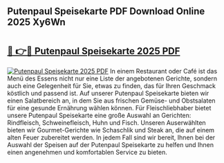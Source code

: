 ## Putenpaul Speisekarte PDF Download Online 2025 Xy6Wn

# <h2><a href="http://gc69ebp.nevu.top/?p=Putenpaul+Speisekarte">🔗 👉🔴 Putenpaul Speisekarte 2025 PDF</a></h2>

[![Putenpaul Speisekarte 2025 PDF](https://i.imgur.com/dBaPXMq.png)](http://gc69ebp.nevu.top/?p=Putenpaul+Speisekarte)
In einem Restaurant oder Café ist das Menü des Essens nicht nur eine Liste der angebotenen Gerichte, sondern auch eine Gelegenheit für Sie, etwas zu finden, das für Ihren Geschmack köstlich und passend ist. Auf unserer Putenpaul Speisekarte bieten wir einen Salatbereich an, in dem Sie aus frischen Gemüse- und Obstsalaten für eine gesunde Ernährung wählen können. Für Fleischliebhaber bietet unsere Putenpaul Speisekarte eine große Auswahl an Gerichten: Rindfleisch, Schweinefleisch, Huhn und Fisch. Unseren Auserwählten bieten wir Gourmet-Gerichte wie Schaschlik und Steak an, die auf einem alten Feuer zubereitet werden. In jedem Fall sind wir bereit, Ihnen bei der Auswahl der Speisen auf der Putenpaul Speisekarte zu helfen und Ihnen einen angenehmen und komfortablen Service zu bieten.

